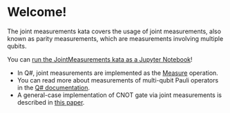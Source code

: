 ﻿# Welcome!

The joint measurements kata covers the usage of joint measurements, also known as parity measurements, which are measurements involving multiple qubits.

You can [run the JointMeasurements kata as a Jupyter Notebook](https://mybinder.org/v2/gh/Microsoft/QuantumKatas/main?urlpath=/notebooks/JointMeasurements%2FJointMeasurements.ipynb)!

* In Q#, joint measurements are implemented as the [Measure](https://docs.microsoft.com/qsharp/api/qsharp/microsoft.quantum.intrinsic.measure) operation.
* You can read more about measurements of multi-qubit Pauli operators in the [Q# documentation](https://docs.microsoft.com/azure/quantum/concepts-pauli-measurements).
* A general-case implementation of CNOT gate via joint measurements is described in [this paper](https://arxiv.org/pdf/1201.5734.pdf).
